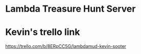 # Lambda Treasure Hunt Server

# Kevin's trello link

https://trello.com/b/8ERpCC5G/lambdamud-kevin-sooter

